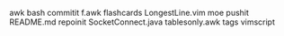 awk
bash
commitit
f.awk
flashcards
LongestLine.vim
moe
pushit
README.md
repoinit
SocketConnect.java
tablesonly.awk
tags
vimscript
